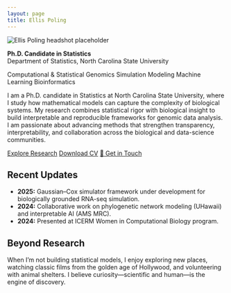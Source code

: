 ```yaml
---
layout: page
title: Ellis Poling
---
```


<div class="profile">
  <img src="/assets/images/profile.jpg" alt="Ellis Poling headshot placeholder">
  <div>
    <p><strong>Ph.D. Candidate in Statistics</strong><br>Department of Statistics, North Carolina State University</p>
    <div class="badges">
      <span class="badge">Computational & Statistical Genomics</span>
      <span class="badge">Simulation Modeling</span>
      <span class="badge">Machine Learning</span>
      <span class="badge">Bioinformatics</span>
    </div>
    <p>I am a Ph.D. candidate in Statistics at North Carolina State University, where I study how mathematical models can capture the complexity of biological systems. My research combines statistical rigor with biological insight to build interpretable and reproducible frameworks for genomic data analysis. I am passionate about advancing methods that strengthen transparency, interpretability, and collaboration across the biological and data-science communities.</p>
    <p>
      <a class="cta" href="/research">Explore Research</a>
      <a class="cta secondary" href="/cv">Download CV</a>
      <a class="cta secondary" href="mailto:Ellis.Poling@ncsu.edu">📩 Get in Touch</a>
    </p>
  </div>
</div>

<div class="section">
  <h2>Recent Updates</h2>
  <ul class="news">
    <li><strong>2025:</strong> Gaussian–Cox simulator framework under development for biologically grounded RNA-seq simulation.</li>
    <li><strong>2024:</strong> Collaborative work on phylogenetic network modeling (UHawaii) and interpretable AI (AMS MRC).</li>
    <li><strong>2024:</strong> Presented at ICERM Women in Computational Biology program.</li>
  </ul>
</div>

<div class="section">
  <h2>Beyond Research</h2>
  <p>When I’m not building statistical models, I enjoy exploring new places, watching classic films from the golden age of Hollywood, and volunteering with animal shelters. I believe curiosity—scientific and human—is the engine of discovery.</p>
</div>
